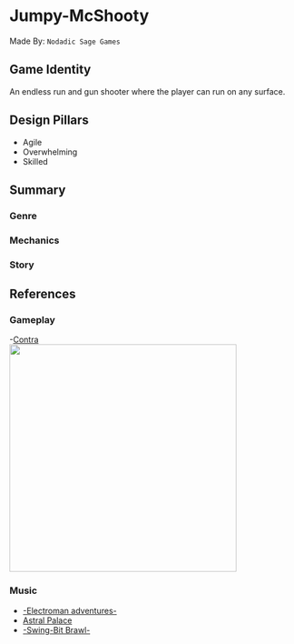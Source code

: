 # Jumpy-McShooty
Made By: `Nodadic Sage Games`

## Game Identity
An endless run and gun shooter where the player can run on any surface.

## Design Pillars

- Agile
- Overwhelming
- Skilled

## Summary

### Genre

### Mechanics

### Story

## References

### Gameplay

-[Contra](https://youtu.be/888vbCs9wLY?si=78Cn3z3Yx-gk-Xqa)  
  <img src="https://i.ytimg.com/vi/2ab7K_NU9J8/maxresdefault.jpg" width="400">

### Music

- [-Electroman adventures-](https://www.newgrounds.com/audio/listen/479319)
- [Astral Palace](https://www.newgrounds.com/audio/listen/1153085)
- [-Swing-Bit Brawl-](https://www.newgrounds.com/audio/listen/492084)
